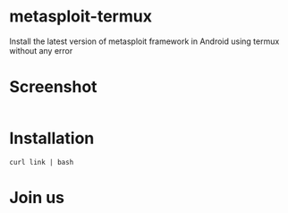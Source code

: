 # metasploit-termux

Install the latest version of metasploit framework in Android using termux without any error

# Screenshot

<img src="" />

# Installation

<pre><code>curl link | bash</code></pre>

# Join us
